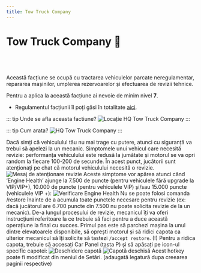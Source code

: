 ```yaml
---
title: Tow Truck Company
---
```


# Tow Truck Company 🗼
<br> <br> <br> 
Această facțiune se ocupă cu tractarea vehiculelor parcate neregulamentar, repararea mașinilor, umplerea rezervoarelor și efectuarea de revizii tehnice.

Pentru a aplica la această facțiune ai nevoie de minim nivel **7**.

- Regulamentul facțiunii îl poți găsi în totalitate [aici](https://ragepanel.b-hood.ro/rules/view/regulament-mecanici "Regulament Tow Truck Company").

::: tip Unde se afla aceasta factiune?
![Locație HQ Tow Truck Company](https://i.imgur.com/C7yoBG7.png "Locație HQ Tow Truck Company")
:::

::: tip Cum arata?
![HQ Tow Truck Company](https://i.imgur.com/HYOoh6s.png "HQ LSPD")
:::

Dacă simți că vehicululul tău nu mai trage cu putere, atunci cu siguranță va trebui să apelezi la un mecanic.
Simptomele unui vehicul care necesită revizie: performanța vehiculului este redusă la jumătate și motorul se va opri random la fiecare 100-200 de secunde. În acest punct, jucătorii sunt atenționați pe chat că motorul vehiculului necesită o revizie.
![Mesaj de atenționare revizie](https://i.imgur.com/RkTDiDL.png "Mesaj de atenționare revizie")
Aceste simptome vor apărea atunci când ‘Engine Health’ ajunge la 7.500 de puncte (pentru vehiculele fără upgrade la VIP/VIP+), 10.000 de puncte (pentru vehiculele VIP) și/sau 15.000 puncte (vehiculele VIP +):
![Verificare Engine Health](https://i.imgur.com/5FfT7Ez.png "Verificare Engine Health")
Nu se poate folosi comanda /restore înainte de a acumula toate punctele necesare pentru revizie (ex: dacă jucătorul are 6.700 puncte din 7.500 nu poate solicita revizie de la un mecanic).
De-a lungul procesului de revizie, mecanicul îți va oferi instrucțiuni referitoare la ce trebuie să faci pentru a duce această operațiune la final cu succes.
Primul pas este să parchezi mașina la unul dintre elevatoarele disponibile, să oprești motorul și să ridici capota ca ulterior mecanicul să îți solicite să tastezi `/accept restore`.
(!) Pentru a ridica capota, trebuie să accesați Car Panel (tasta P) și să apăsați pe icon-ul specific capotei: 
![Deschidere capotă](https://i.imgur.com/1HGleee.png "Deschidere capotă")
![Capotă deschisă](https://i.imgur.com/1HGleee.png "Capotă deschisă")
Acest hotkey poate fi modificat din meniul de Setări. (adaugată legatură dupa creearea paginii respective)
